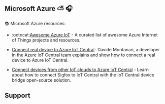 
## Microsoft Azure :partly_sunny: 🎧

📚 Microsoft Azure resources:


 * :octocat:[Awesome Azure IoT](https://github.com/Azure/iot) - A curated list of awesome Azure Internet of Things projects and resources.

 * [Connect real device to Azure IoT Central](https://www.youtube.com/watch?v=mvxFx8-ICw4)- Davide Montanari, a developer in the Azure IoT Central team explains and show how to connect a real device to Azure IoT Central.

 * [Connect devices from other IoT clouds to Azure IoT Central](https://www.youtube.com/watch?v=O5UqYugLDHI) - Learn about how to connect Sigfox to IoT Central with the IoT Central device bridge open-source solution.

Support
-------
